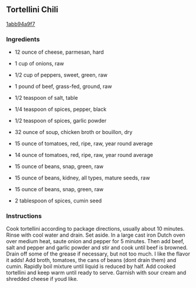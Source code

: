 ## Tortellini Chili

[1abb94a9f7](http://tastykitchen.com/recipes/soups/tortellini-chili/)

### Ingredients

 - 12 ounce of cheese, parmesan, hard

 - 1 cup of onions, raw

 - 1/2 cup of peppers, sweet, green, raw

 - 1 pound of beef, grass-fed, ground, raw

 - 1/2 teaspoon of salt, table

 - 1/4 teaspoon of spices, pepper, black

 - 1/2 teaspoon of spices, garlic powder

 - 32 ounce of soup, chicken broth or bouillon, dry

 - 15 ounce of tomatoes, red, ripe, raw, year round average

 - 14 ounce of tomatoes, red, ripe, raw, year round average

 - 15 ounce of beans, snap, green, raw

 - 15 ounce of beans, kidney, all types, mature seeds, raw

 - 15 ounce of beans, snap, green, raw

 - 2 tablespoon of spices, cumin seed

### Instructions

Cook tortellini according to package directions, usually about 10 minutes. Rinse with cool water and drain. Set aside. In a large cast iron Dutch oven over medium heat, saute onion and pepper for 5 minutes. Then add beef, salt and pepper and garlic powder and stir and cook until beef is browned. Drain off some of the grease if necessary, but not too much. I like the flavor it adds! Add broth, tomatoes, the cans of beans (dont drain them) and cumin. Rapidly boil mixture until liquid is reduced by half. Add cooked tortellini and keep warm until ready to serve. Garnish with sour cream and shredded cheese if youd like.